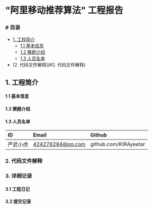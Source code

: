# "阿里移动推荐算法" 工程报告

### # 目录

- [1. 工程简介](#1.工程简介)
	- [1.1 基本信息](#1.1基本信息)
	- [1.2 赛题介绍](#1.2赛题介绍)
	- [1.3 人员名单](#1.3人员名单)
- [2. 代码文件解释](#2. 代码文件解释)

## 1. 工程简介

#### 1.1 基本信息

#### 1.2 赛题介绍

#### 1.3 人员名单

| ID       | Email            | Github                |
| :------- | :--------------- | :-------------------- |
| 严武小虎 | 424276284@qq.com | github.com/KIRAyeetar |

### 2. 代码文件解释

### 3. 详细记录

#### 3.1 工程日记

#### 3.2 提交记录
